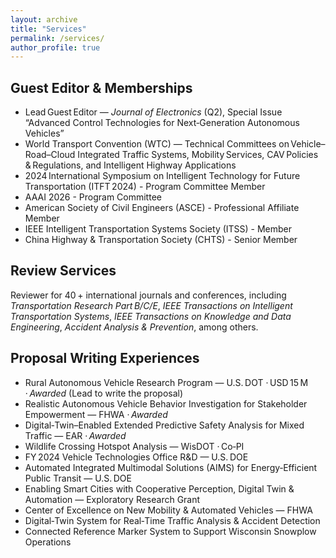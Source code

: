 ```yaml
---
layout: archive
title: "Services"
permalink: /services/
author_profile: true
---
```


## Guest Editor & Memberships <br>
- Lead Guest Editor — *Journal of Electronics* (Q2), Special Issue “Advanced Control Technologies for Next‑Generation Autonomous Vehicles”
- World Transport Convention (WTC) — Technical Committees on Vehicle–Road–Cloud Integrated Traffic Systems, Mobility Services, CAV Policies & Regulations, and Intelligent Highway Applications
- 2024 International Symposium on Intelligent Technology for Future Transportation (ITFT 2024) - Program Committee Member  
- AAAI 2026 - Program Committee  
- American Society of Civil Engineers (ASCE) - Professional Affiliate Member
- IEEE Intelligent Transportation Systems Society (ITSS) - Member 
- China Highway & Transportation Society (CHTS) - Senior Member

## Review Services <br>
Reviewer for 40 + international journals and conferences, including *Transportation Research Part B/C/E*, *IEEE Transactions on Intelligent Transportation Systems*, *IEEE Transactions on Knowledge and Data Engineering*, *Accident Analysis & Prevention*, among others.

## Proposal Writing Experiences <br>
- Rural Autonomous Vehicle Research Program — U.S. DOT · USD 15 M · *Awarded* (Lead to write the proposal)  
- Realistic Autonomous Vehicle Behavior Investigation for Stakeholder Empowerment — FHWA · *Awarded*  
- Digital‑Twin–Enabled Extended Predictive Safety Analysis for Mixed Traffic — EAR · *Awarded*  
- Wildlife Crossing Hotspot Analysis — WisDOT · Co‑PI  
- FY 2024 Vehicle Technologies Office R&D — U.S. DOE  
- Automated Integrated Multimodal Solutions (AIMS) for Energy‑Efficient Public Transit — U.S. DOE  
- Enabling Smart Cities with Cooperative Perception, Digital Twin & Automation — Exploratory Research Grant  
- Center of Excellence on New Mobility & Automated Vehicles — FHWA  
- Digital‑Twin System for Real‑Time Traffic Analysis & Accident Detection  
- Connected Reference Marker System to Support Wisconsin Snowplow Operations  
